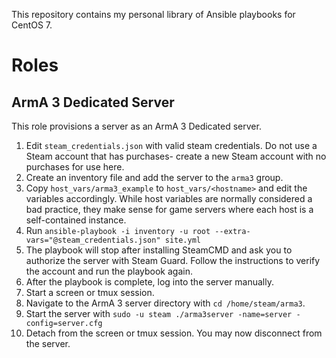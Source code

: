 This repository contains my personal library of Ansible playbooks for CentOS 7.

# Roles

## ArmA 3 Dedicated Server
This role provisions a server as an ArmA 3 Dedicated server.

1. Edit `steam_credentials.json` with valid steam credentials. Do not use a Steam account that has purchases- create a new Steam account with no purchases for use here.
1. Create an inventory file and add the server to the `arma3` group.
1. Copy `host_vars/arma3_example` to `host_vars/<hostname>` and edit the variables accordingly. While host variables are normally considered a bad practice, they make sense for game servers where each host is a self-contained instance.
1. Run `ansible-playbook -i inventory -u root --extra-vars="@steam_credentials.json" site.yml`
1. The playbook will stop after installing SteamCMD and ask you to authorize the server with Steam Guard. Follow the instructions to verify the account and run the playbook again.
1. After the playbook is complete, log into the server manually.
1. Start a screen or tmux session.
1. Navigate to the ArmA 3 server directory with `cd /home/steam/arma3`.
1. Start the server with `sudo -u steam ./arma3server -name=server -config=server.cfg`
1. Detach from the screen or tmux session. You may now disconnect from the server.

